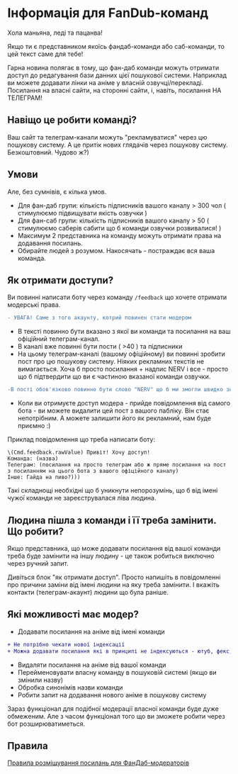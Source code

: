 # Інформація для FanDub-команд

Хола маньяна, леді та пацанва!

Якщо ти є представником якоїсь фандаб-команди або саб-команди, то цей текст саме для тебе!
    
Гарна новина полягає в тому, що фан-даб команди можуть отримати доступ до редагування бази данних цієї пошукової системи. Наприклад ви можете додавати лінки на аніме у власній озвучці/перекладі. Посилання на власні сайти, на сторонні сайти, і, навіть, посилання НА ТЕЛЕГРАМ!

## Навіщо це робити команді?

Ваш сайт та телеграм-канали можуть "рекламуватися" через цю пошукову систему. А це притік нових глядачів через пошукову систему. Безкоштовний. Чудово ж?)

## Умови

Але, без сумнівів, є кілька умов.
        
*   Для фан-даб групи: кількість підписників вашого каналу > 300 чол ( стимулюємо підвищувати якість озвучки )
*   Для фан-саб групи: кількість підписників вашого каналу > 50 ( стимулюємо саберів сабити що б команди озвучки розвивалися! )
*   Максимум 2 представника на команду можуть отримати права на додавання посилань. 
*   Обирайте людей з розумом. Накосячать - постраждає вся ваша команда.

## Як отримати доступи?

Ви повинні написати боту через команду ```/feedback``` що хочете отримати модерські права.

```diff
- УВАГА! Саме з того акаунту, котрий повинен стати модером
```
*   В тексті повинно бути вказано з якої ви команди та посилання на ваш офіційний телеграм-канал.
*   В каналі вже повинні бути пости ( >40 ) та підписники
*   На цьому телеграм-каналі (вашому офіційному) ви повинні зробити пост про цю пошукову систему. Ніяких рекламних текстів не вимагається. Хоча б просто посилання + надпис NERV і все - просто що б підтвердити що ви є частиною вказаної команди озвучки.
```diff
-В пості обов'язково повинно бути слово "NERV" що б ми змогли швидко знайти пост через пошук. 
```
*   Коли ви отримуєте доступ модера - прийде повідомлення від самого бота - ви можете видалити цей пост з вашого пабліку. Він стає непотрібним. А можете залишити його як рекламний, нам буде приємно :)

Приклад повідомлення що треба написати боту:
```
\(Cmd.feedback.rawValue) Привіт! Хочу доступ!
Команда: (назва)
Телеграм: (посилання на просто телеграм або ж пряме посилання на пост з посиланням на цього бота з вашого офіційного каналу)
Інше: Гайда на пиво?)))
```

Такі складнощі необхідні що б уникнути непорозумінь, що б від імені чужої команди не зареєструвалася ліва людина.

## Людина пішла з команди і її треба замінити. Що робити?

Якщо представника, що може додавати посилання від вашої команди треба буде замінити на іншу людину - це також робиться виключно через ручний запит.

Дивіться блок "як отримати доступ". Просто напишіть в повідомленні про причини заміни від імені людини на яку треба замінити. І вкажіть контакти (телеграм-акаунт) людини що була раніше.

## Які можливості має модер?

* Додавати посилання на аніме від імені команди

```diff
+ Не потрібно чекати нової індексації
+ Можна додавати посилання які в принципі не індексуються - ютуб, фекс, телеграм, тощо
```
* Видаляти посилання на аніме від вашої команди
* Перейменовувати власну команду в пошуковій системі (якщо ви змінили назву)
* Обробка синонімів назви команди
* Робити запит на додавання нового аніме в пошукову систему

Зараз функціонал для подібної модерації власної команди буде дуже обмеженим. Але з часом функціонал того що ви зможете робити через бот розширюватиметься.

## Правила

[Правила розміщування посилань для ФанДаб-модераторів](./LinkRules.md.html)
